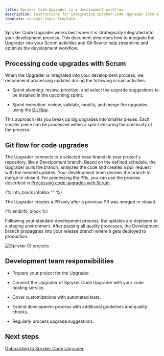 ```yaml
---
title: Spryker Code Upgrader in a development workflow
description: Instructions for integrating Spryker Code Upgrader into a development process
template: concept-topic-template
---
```


Spryker Code Upgrader works best when it is strategically integrated into your development process. This document describes how to integrate the Upgrader into your Scrum activities and Git flow to help streamline and optimize the development workflow.

## Processing code upgrades with Scrum

When the Upgrader is integrated into your development process, we recommend processing updates during the following scrum activities:

* Sprint planning: review, prioritize, and select the upgrade suggestions to be installed in the upcoming sprint.

* Sprint execution: review, validate, modify, and merge the upgrades using the [Git flow](#git-flow-for-code-upgrades).

This approach lets you break up big upgrades into smaller pieces. Each smaller piece can be processed within a sprint ensuring the continuity of the process.

## Git flow for code upgrades

The Upgrader connects to a selected base branch in your project's repository, like a Development branch. Based on the defined schedule, the Upgrader pulls the branch, analyzes the code and creates a pull request with the needed updates. Your development team reviews the branch to merge or close it. For processing the PRs, you can use the process described in [Processing code upgrades with Scrum](#processing-code-upgrades-with-scrum).

{% info_block infoBox "" %}

The Upgrader creates a PR only after a previous PR was merged or closed.

{% endinfo_block %}


Following your standard development process, the updates are deployed to a staging environment. After passing all quality processes, the Development branch propagates into your release branch where it gets deployed to production.

![Spryker CI projects](https://spryker.s3.eu-central-1.amazonaws.com/docs/paas%2B/dev/spryker-code-upgrader-in-a-development-workflow.md/spryker-code-upgrader-integration-diagramm.png)

## Development team responsibilities

* Prepare your project for the Upgrader.

* Connect the Upgrader of Spryker Code Upgrader with your code hosting service.

* Cover customizations with automated tests.

* Extend development process with additional guidelines and quality checks.

* Regularly process upgrade suggestions.

## Next steps

[Onboarding to Spryker Code Upgrader](/docs/paas-plus/dev/onboard-to-spryker-code-upgrader/onboard-to-spryker-code-upgrader.html)
